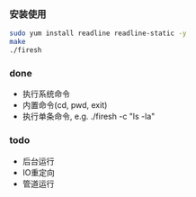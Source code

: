 ### 安装使用
```bash
sudo yum install readline readline-static -y
make
./firesh
```

### done
* 执行系统命令
* 内置命令(cd, pwd, exit)
* 执行单条命令, e.g. ./firesh -c "ls -la"

### todo
* 后台运行
* IO重定向
* 管道运行


